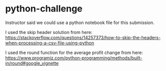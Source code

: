 # python-challenge

Instructor said we could use a python notebook file for this submission.

I used the skip header solution from here:
https://stackoverflow.com/questions/14257373/how-to-skip-the-headers-when-processing-a-csv-file-using-python

I used the round function for the average profit change from here:
https://www.programiz.com/python-programming/methods/built-in/round#google_vignette


